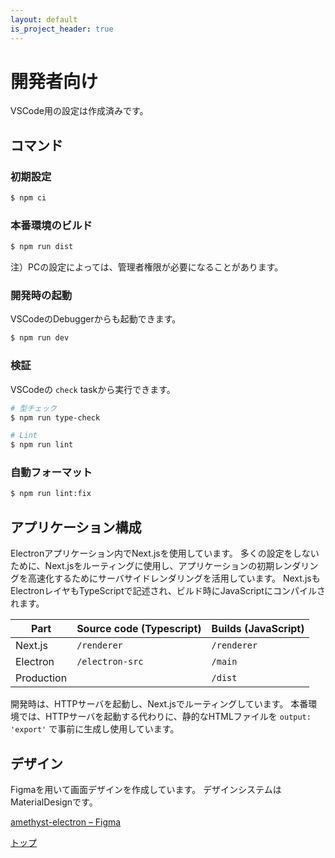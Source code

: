 ```yaml
---
layout: default
is_project_header: true
---
```


# 開発者向け

VSCode用の設定は作成済みです。

## コマンド

### 初期設定

```bash
$ npm ci
```

### 本番環境のビルド

```bash
$ npm run dist
```

注）PCの設定によっては、管理者権限が必要になることがあります。

### 開発時の起動

VSCodeのDebuggerからも起動できます。

```bash
$ npm run dev
```

### 検証

VSCodeの `check` taskから実行できます。

```bash
# 型チェック
$ npm run type-check

# Lint
$ npm run lint
```

### 自動フォーマット

```bash
$ npm run lint:fix
```

## アプリケーション構成

Electronアプリケーション内でNext.jsを使用しています。
多くの設定をしないために、Next.jsをルーティングに使用し、アプリケーションの初期レンダリングを高速化するためにサーバサイドレンダリングを活用しています。
Next.jsもElectronレイヤもTypeScriptで記述され、ビルド時にJavaScriptにコンパイルされます。

| Part       | Source code (Typescript) | Builds (JavaScript) |
| ---------- | ------------------------ | ------------------- |
| Next.js    | `/renderer`              | `/renderer`         |
| Electron   | `/electron-src`          | `/main`             |
| Production |                          | `/dist`             |

開発時は、HTTPサーバを起動し、Next.jsでルーティングしています。
本番環境では、HTTPサーバを起動する代わりに、静的なHTMLファイルを `output: 'export'` で事前に生成し使用しています。

## デザイン

Figmaを用いて画面デザインを作成しています。
デザインシステムはMaterialDesignです。

[amethyst-electron – Figma](https://www.figma.com/file/yQLWa7vdPFTJxUUPtUGsmj/amethyst-electron?type=design&node-id=54702%3A25457&mode=design&t=dnEOwMbSyArYYupx-1)

<div class="nav">
  <a href="../" class="nav__btn nav__btn--back">トップ</a>
  <p class="nav__btn nav__btn--empty"></p>
</div>
